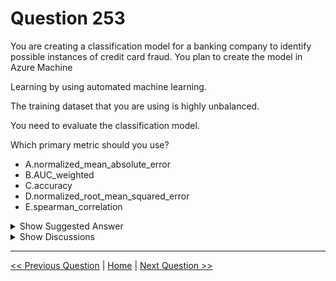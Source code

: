 # Question 253

You are creating a classification model for a banking company to identify possible instances of credit card fraud. You plan to create the model in Azure Machine

Learning by using automated machine learning.

The training dataset that you are using is highly unbalanced.

You need to evaluate the classification model.

Which primary metric should you use?

- A.normalized_mean_absolute_error
- B.AUC_weighted
- C.accuracy
- D.normalized_root_mean_squared_error
- E.spearman_correlation

<details>
  <summary>Show Suggested Answer</summary>

<strong>B</strong><br>

<p>AUC_weighted is a Classification metric.</p>
<p>Note: AUC is the Area under the Receiver Operating Characteristic Curve. Weighted is the arithmetic mean of the score for each class, weighted by the number of true instances in each class.</p>
<p>Incorrect Answers:</p>
<p>A: normalized_mean_absolute_error is a regression metric, not a classification metric.</p>
<p>C: When comparing approaches to imbalanced classification problems, consider using metrics beyond accuracy such as recall, precision, and AUROC. It may be that switching the metric you optimize for during parameter selection or model selection is enough to provide desirable performance detecting the minority class.</p>
<p>D: normalized_root_mean_squared_error is a regression metric, not a classification metric.</p>
<p>Reference:</p>
<p>https://docs.microsoft.com/en-us/azure/machine-learning/how-to-understand-automated-ml</p>

</details>

<details>
  <summary>Show Discussions</summary>

<blockquote><p><strong>ac45863</strong> <code>(Fri 07 Apr 2023 23:25)</code> - <em>Upvotes: 16</em></p><p>It&#x27;s correct. &quot;...the AUC_weighted is a primary metric that calculates the contribution of every class based on the relative number of samples representing that class, hence is more robust against imbalance.&quot;</p></blockquote>
<blockquote><p><strong>bbhiri</strong> <code>(Sat 06 May 2023 13:33)</code> - <em>Upvotes: 7</em></p><p>B. is correct response</p></blockquote>
<blockquote><p><strong>therealola</strong> <code>(Tue 18 Jun 2024 01:46)</code> - <em>Upvotes: 2</em></p><p>On exam 18-06-22</p></blockquote>
<blockquote><p><strong>snsnsnsn</strong> <code>(Sun 03 Sep 2023 07:35)</code> - <em>Upvotes: 2</em></p><p>on 2/9/21</p></blockquote>
<blockquote><p><strong>ljljljlj</strong> <code>(Tue 11 Jul 2023 14:10)</code> - <em>Upvotes: 3</em></p><p>On exam 2021/7/10</p></blockquote>

</details>

---

[<< Previous Question](question_252.md) | [Home](../index.md) | [Next Question >>](question_254.md)
